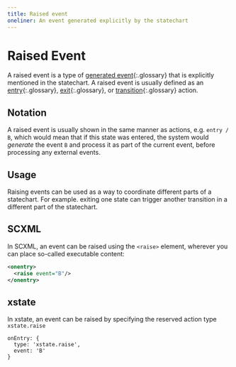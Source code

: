 ```yaml
---
title: Raised event
oneliner: An event generated explicitly by the statechart
---
```


# Raised Event

A raised event is a type of [generated event](generated-gevent.html){:.glossary} that is explicitly mentioned in the statechart.  A raised event is usually defined as an [entry](entry.html){:.glossary}, [exit](exit.html){:.glossary}, or [transition](transition.html){:.glossary} action.

## Notation

A raised event is usually shown in the same manner as actions, e.g. `entry / B`, which would mean that if this state was entered, the system would _generate_ the event `B` and process it as part of the current event, before processing any external events.

## Usage

Raising events can be used as a way to coordinate different parts of a statechart.  For example. exiting one state can trigger another transition in a different part of the statechart.

## SCXML

In SCXML, an event can be raised using the `<raise>` element, wherever you can place so-called executable content:

```xml
<onentry>
  <raise event="B"/>
</onentry>
```

## xstate

In xstate, an event can be raised by specifying the reserved action type `xstate.raise`

```
onEntry: {
  type: 'xstate.raise',
  event: 'B'
}
```
